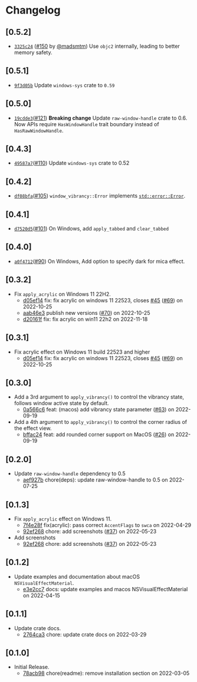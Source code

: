 # Changelog

## \[0.5.2]

- [`3325c24`](https://github.com/tauri-apps/window-vibrancy/commit/3325c24bccbca19f6b93b11adfa0e3b2ab595f73) ([#150](https://github.com/tauri-apps/window-vibrancy/pull/150) by [@madsmtm](https://github.com/tauri-apps/window-vibrancy/../../madsmtm)) Use `objc2` internally, leading to better memory safety.

## \[0.5.1]

- [`9f3d05b`](https://github.com/tauri-apps/window-vibrancy/commit/9f3d05bc3ce6e413e0a08e286490fc937debfe8d) Update `windows-sys` crate to `0.59`

## \[0.5.0]

- [`19cdde3`](https://github.com/tauri-apps/window-vibrancy/commit/19cdde3274a7be7e3f3caf117bc741f5284b6fc4)([#121](https://github.com/tauri-apps/window-vibrancy/pull/121)) **Breaking change** Update `raw-window-handle` crate to 0.6. Now APIs require `HasWindowHandle` trait boundary instead of `HasRawWindowHandle`.

## \[0.4.3]

- [`49587a7`](https://github.com/tauri-apps/window-vibrancy/commit/49587a7b366845048e3945bf525847c01c54d170)([#110](https://github.com/tauri-apps/window-vibrancy/pull/110)) Update `windows-sys` crate to 0.52

## \[0.4.2]

- [`df08bfa`](https://github.com/tauri-apps/window-vibrancy/commit/df08bfad8a5346a0ff00f372834011a162180cb2)([#105](https://github.com/tauri-apps/window-vibrancy/pull/105)) `window_vibrancy::Error` implements [`std::error::Error`](https://doc.rust-lang.org/std/error/trait.Error.html).

## \[0.4.1]

- [`d7520d5`](https://github.com/tauri-apps/window-vibrancy/commit/d7520d5083e4d49cf63ba69566dceade8a8b3712)([#101](https://github.com/tauri-apps/window-vibrancy/pull/101)) On Windows, add `apply_tabbed` and `clear_tabbed`

## \[0.4.0]

- [`a0f4712`](https://github.com/tauri-apps/window-vibrancy/commit/a0f4712db58cb1cb3685383de4d634fd5bda6383)([#90](https://github.com/tauri-apps/window-vibrancy/pull/90)) On Windows, Add option to specify dark for mica effect.

## \[0.3.2]

- Fix `apply_acrylic` on Windows 11 22H2.
  - [d05ef14](https://github.com/tauri-apps/window-vibrancy/commit/d05ef146b94a8ca66e091e62be112a1c57d14563) fix: fix acrylic on windows 11 22523, closes [#45](https://github.com/tauri-apps/window-vibrancy/pull/45) ([#69](https://github.com/tauri-apps/window-vibrancy/pull/69)) on 2022-10-25
  - [aab46e3](https://github.com/tauri-apps/window-vibrancy/commit/aab46e35eaf014d63920999c4e0132baeb55fc50) publish new versions ([#70](https://github.com/tauri-apps/window-vibrancy/pull/70)) on 2022-10-25
  - [d20161f](https://github.com/tauri-apps/window-vibrancy/commit/d20161fc1892908839e4f7d715e16256b2d96900) fix: fix acrylic on win11 22h2 on 2022-11-18

## \[0.3.1]

- Fix acrylic effect on Windows 11 build 22523 and higher
  - [d05ef14](https://github.com/tauri-apps/window-vibrancy/commit/d05ef146b94a8ca66e091e62be112a1c57d14563) fix: fix acrylic on windows 11 22523, closes [#45](https://github.com/tauri-apps/window-vibrancy/pull/45) ([#69](https://github.com/tauri-apps/window-vibrancy/pull/69)) on 2022-10-25

## \[0.3.0]

- Add a 3rd argument to `apply_vibrancy()` to control the vibrancy state, follows window active state by default.
  - [0a566c6](https://github.com/tauri-apps/window-vibrancy/commit/0a566c6cefca0371ce0e19cce8b9c7c7a7ae1f12) feat: (macos) add vibrancy state parameter ([#63](https://github.com/tauri-apps/window-vibrancy/pull/63)) on 2022-09-19
- Add a 4th argument to `apply_vibrancy()` to control the corner radius of the effect view.
  - [bffac24](https://github.com/tauri-apps/window-vibrancy/commit/bffac24a783dfd6c4d147d7bed6d5abc1d126acf) feat: add rounded corner support on MacOS  ([#26](https://github.com/tauri-apps/window-vibrancy/pull/26)) on 2022-09-19

## \[0.2.0]

- Update `raw-window-handle` dependency to 0.5
  - [aef927b](https://github.com/tauri-apps/window-vibrancy/commit/aef927b7378e834c2b14df13de785770c812c8a0) chore(deps): update raw-window-handle to 0.5 on 2022-07-25

## \[0.1.3]

- Fix `apply_acrylic` effect on Windows 11.
  - [7f4e28f](https://github.com/tauri-apps/window-vibrancy/commit/7f4e28fba82bfc70673cc48ca1aabec2356bdccd) fix(acrylic): pass correct `AccentFlags` to `swca` on 2022-04-29
  - [92ef268](https://github.com/tauri-apps/window-vibrancy/commit/92ef268006686fcdc9b8a3dd09d2b71b5140bd7f) chore: add screenshots ([#37](https://github.com/tauri-apps/window-vibrancy/pull/37)) on 2022-05-23
- Add screenshots
  - [92ef268](https://github.com/tauri-apps/window-vibrancy/commit/92ef268006686fcdc9b8a3dd09d2b71b5140bd7f) chore: add screenshots ([#37](https://github.com/tauri-apps/window-vibrancy/pull/37)) on 2022-05-23

## \[0.1.2]

- Update examples and documentation about macOS `NSVisualEffectMaterial`.
  - [e3e2cc7](https://github.com/tauri-apps/window-vibrancy/commit/e3e2cc7323a830305ef84001edfd7a7678d098d7) docs: update examples and macos NSVisualEffectMaterial on 2022-04-15

## \[0.1.1]

- Update crate docs.
  - [2764ca3](https://github.com/tauri-apps/window-vibrancy/commit/2764ca398661b7f4045b39883914f67e299a7fe4) chore: update crate docs on 2022-03-29

## \[0.1.0]

- Initial Release.
  - [78acb98](https://github.com/tauri-apps/window-vibrancy/commit/78acb9800f9a67ff5793de0b45b78225d91e2947) chore(readme): remove installation section on 2022-03-05
